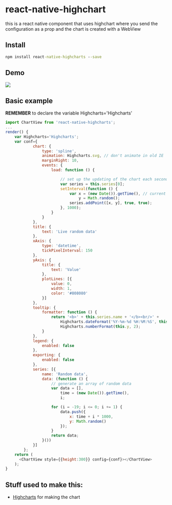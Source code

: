 # react-native-highchart

this is a react native component that uses highchart where you send the configuration as a prop and the chart is created with a WebView

## Install
```bat
npm install react-native-highcharts --save
```
## Demo
![](http://i.giphy.com/l3vRdWwXin1ooLCHS.gif)

## Basic example
**REMEMBER**  to declare the variable Highcharts='Highcharts'

```javascript
import ChartView from 'react-native-highcharts';
...
render() {
    var Highcharts='Highcharts';
    var conf={
            chart: {
                type: 'spline',
                animation: Highcharts.svg, // don't animate in old IE
                marginRight: 10,
                events: {
                    load: function () {

                        // set up the updating of the chart each second
                        var series = this.series[0];
                        setInterval(function () {
                            var x = (new Date()).getTime(), // current time
                                y = Math.random();
                            series.addPoint([x, y], true, true);
                        }, 1000);
                    }
                }
            },
            title: {
                text: 'Live random data'
            },
            xAxis: {
                type: 'datetime',
                tickPixelInterval: 150
            },
            yAxis: {
                title: {
                    text: 'Value'
                },
                plotLines: [{
                    value: 0,
                    width: 1,
                    color: '#808080'
                }]
            },
            tooltip: {
                formatter: function () {
                    return '<b>' + this.series.name + '</b><br/>' +
                        Highcharts.dateFormat('%Y-%m-%d %H:%M:%S', this.x) + '<br/>' +
                        Highcharts.numberFormat(this.y, 2);
                }
            },
            legend: {
                enabled: false
            },
            exporting: {
                enabled: false
            },
            series: [{
                name: 'Random data',
                data: (function () {
                    // generate an array of random data
                    var data = [],
                        time = (new Date()).getTime(),
                        i;

                    for (i = -19; i <= 0; i += 1) {
                        data.push({
                            x: time + i * 1000,
                            y: Math.random()
                        });
                    }
                    return data;
                }())
            }]
        };
    return (
      <ChartView style={{height:300}} config={conf}></ChartView>
    );
}
```


## Stuff used to make this:

 * [Highcharts](http://www.highcharts.com/) for making the chart
